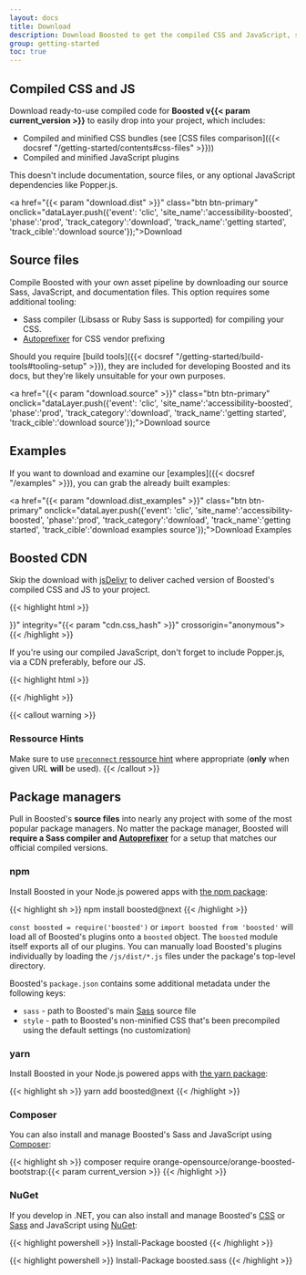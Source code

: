 ```yaml
---
layout: docs
title: Download
description: Download Boosted to get the compiled CSS and JavaScript, source code, or include it with your favorite package managers like npm, RubyGems, and more.
group: getting-started
toc: true
---
```


## Compiled CSS and JS

Download ready-to-use compiled code for **Boosted v{{< param current_version >}}** to easily drop into your project, which includes:

- Compiled and minified CSS bundles (see [CSS files comparison]({{< docsref "/getting-started/contents#css-files" >}}))
- Compiled and minified JavaScript plugins

This doesn't include documentation, source files, or any optional JavaScript dependencies like Popper.js.

<a href="{{< param "download.dist" >}}" class="btn btn-primary" onclick="dataLayer.push({'event': 'clic', 'site_name':'accessibility-boosted', 'phase':'prod', 'track_category':'download', 'track_name':'getting started', 'track_cible':'download source'});">Download</a>

## Source files

Compile Boosted with your own asset pipeline by downloading our source Sass, JavaScript, and documentation files. This option requires some additional tooling:

- Sass compiler (Libsass or Ruby Sass is supported) for compiling your CSS.
- [Autoprefixer](https://github.com/postcss/autoprefixer) for CSS vendor prefixing

Should you require [build tools]({{< docsref "/getting-started/build-tools#tooling-setup" >}}), they are included for developing Boosted and its docs, but they're likely unsuitable for your own purposes.

<a href="{{< param "download.source" >}}" class="btn btn-primary" onclick="dataLayer.push({'event': 'clic', 'site_name':'accessibility-boosted', 'phase':'prod', 'track_category':'download', 'track_name':'getting started', 'track_cible':'download source'});">Download source</a>

## Examples

If you want to download and examine our [examples]({{< docsref "/examples" >}}), you can grab the already built examples:

<a href="{{< param "download.dist_examples" >}}" class="btn btn-primary" onclick="dataLayer.push({'event': 'clic', 'site_name':'accessibility-boosted', 'phase':'prod', 'track_category':'download', 'track_name':'getting started', 'track_cible':'download examples source'});">Download Examples</a>

## Boosted CDN

Skip the download with [jsDelivr](https://cdn.jsdelivr.net/) to deliver cached version of Boosted's compiled CSS and JS to your project.

{{< highlight html >}}
<link rel="preconnect" href="https://cdn.jsdelivr.net" crossorigin="anonymous">
<link rel="stylesheet" href="{{< param "cdn.css" >}}" integrity="{{< param "cdn.css_hash" >}}" crossorigin="anonymous">
<script src="{{< param "cdn.js" >}}" integrity="{{< param "cdn.js_hash" >}}" crossorigin="anonymous"></script>
{{< /highlight >}}

If you're using our compiled JavaScript, don't forget to include Popper.js, via a CDN preferably, before our JS.

{{< highlight html >}}
<script src="{{< param "cdn.popper" >}}" integrity="{{< param "cdn.popper_hash" >}}" crossorigin="anonymous"></script>
{{< /highlight >}}

{{< callout warning >}}
### Ressource Hints
Make sure to use [`preconnect` ressource hint](https://www.w3.org/TR/resource-hints/#preconnect) where appropriate (**only** when given URL **will** be used).
{{< /callout >}}

## Package managers

Pull in Boosted's **source files** into nearly any project with some of the most popular package managers. No matter the package manager, Boosted will **require a Sass compiler and [Autoprefixer](https://github.com/postcss/autoprefixer)** for a setup that matches our official compiled versions.

### npm

Install Boosted in your Node.js powered apps with [the npm package](https://www.npmjs.com/package/boosted):

{{< highlight sh >}}
npm install boosted@next
{{< /highlight >}}

`const boosted = require('boosted')` or `import boosted from 'boosted'` will load all of Boosted's plugins onto a `boosted` object.
The `boosted` module itself exports all of our plugins. You can manually load Boosted's plugins individually by loading the `/js/dist/*.js` files under the package's top-level directory.

Boosted's `package.json` contains some additional metadata under the following keys:

- `sass` - path to Boosted's main [Sass](https://sass-lang.com/) source file
- `style` - path to Boosted's non-minified CSS that's been precompiled using the default settings (no customization)

### yarn

Install Boosted in your Node.js powered apps with [the yarn package](https://yarnpkg.com/en/package/boosted):

{{< highlight sh >}}
yarn add boosted@next
{{< /highlight >}}

### Composer

You can also install and manage Boosted's Sass and JavaScript using [Composer](https://getcomposer.org/):

{{< highlight sh >}}
composer require orange-opensource/orange-boosted-bootstrap:{{< param current_version >}}
{{< /highlight >}}

### NuGet

If you develop in .NET, you can also install and manage Boosted's [CSS](https://www.nuget.org/packages/boosted/) or [Sass](https://www.nuget.org/packages/boosted.sass/) and JavaScript using [NuGet](https://www.nuget.org/):

{{< highlight powershell >}}
Install-Package boosted
{{< /highlight >}}

{{< highlight powershell >}}
Install-Package boosted.sass
{{< /highlight >}}
